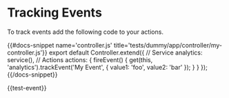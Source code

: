 # Tracking Events

To track events add the following code to your actions.

{{#docs-snippet name='controller.js' title='tests/dummy/app/controller/my-controller.js'}}
    export default Controller.extend({
      // Service
      analytics: service(),
      // Actions
      actions: {
        fireEvent() {
          get(this, 'analytics').trackEvent('My Event', {
            value1: 'foo',
            value2: 'bar'
          });
        }
      }
    });
{{/docs-snippet}}

{{test-event}}
